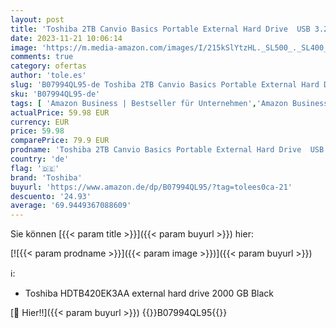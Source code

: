 ```yaml
---
layout: post
title: 'Toshiba 2TB Canvio Basics Portable External Hard Drive  USB 3.2. Gen 1  Black  HDTB420EK3AA   Mechanische Festplatte'
date: 2023-11-21 10:06:14
image: 'https://m.media-amazon.com/images/I/215kSlYtzHL._SL500_._SL400_.jpg'
comments: true
category: ofertas
author: 'tole.es'
slug: 'B07994QL95-de Toshiba 2TB Canvio Basics Portable External Hard Drive USB...'
sku: 'B07994QL95-de'
tags: [ 'Amazon Business | Bestseller für Unternehmen','Amazon Business | Promo New to PC','Amazon Business | Sommer-Rabatt-Aktion','Arborist Merchandising Root','Computer & Zubehör','Computer & Zubehör: Produkte mit Umwelt-Label','Datenspeicher','Datenspeicher & Netzwerk','Externe Datenspeicher','Externe Festplatten','Homeoffice-Lösungen','IT-Zubehör','Self Service','Special Features Stores','Stores','a4cbee59-f823-40fe-831a-7de64f655f6f_0','a4cbee59-f823-40fe-831a-7de64f655f6f_1301','e26659c6-d1cd-45cb-800b-2f9b432b8572_0','e26659c6-d1cd-45cb-800b-2f9b432b8572_1001','e26659c6-d1cd-45cb-800b-2f9b432b8572_1301','e26659c6-d1cd-45cb-800b-2f9b432b8572_4401','e26659c6-d1cd-45cb-800b-2f9b432b8572_7201','e26659c6-d1cd-45cb-800b-2f9b432b8572_8301','toshiba','🇩🇪', ]
actualPrice: 59.98 EUR
currency: EUR
price: 59.98
comparePrice: 79.9 EUR
prodname: 'Toshiba 2TB Canvio Basics Portable External Hard Drive  USB 3.2. Gen 1  Black  HDTB420EK3AA   Mechanische Festplatte'
country: 'de'
flag: '🇩🇪'
brand: 'Toshiba'
buyurl: 'https://www.amazon.de/dp/B07994QL95/?tag=tolees0ca-21'
descuento: '24.93'
average: '69.9449367088609'
---
```


Sie können [{{< param title >}}]({{< param buyurl >}}) hier:

[![{{< param prodname >}}]({{< param image >}})]({{< param buyurl >}})

ℹ️:

- Toshiba HDTB420EK3AA external hard drive 2000 GB Black

[🛒 Hier!!]({{< param buyurl >}})
{{<world>}}B07994QL95{{</world>}}
